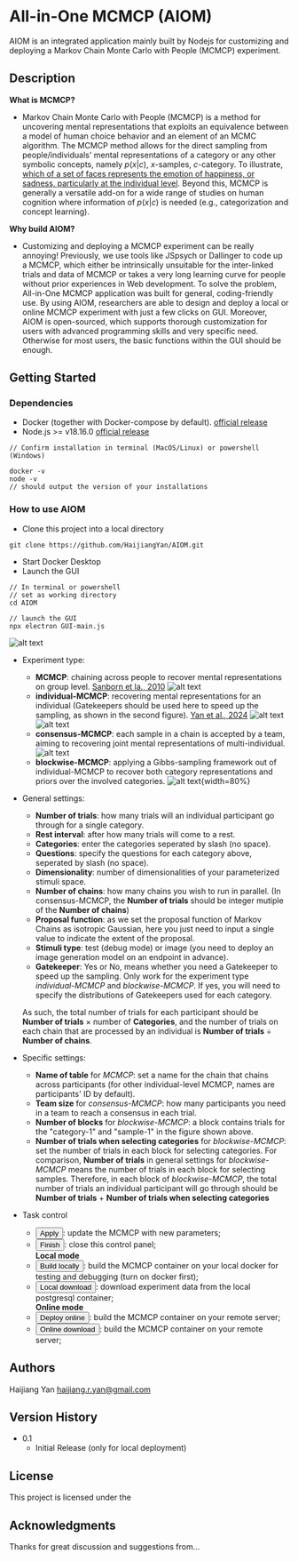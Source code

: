 # All-in-One MCMCP (AIOM)

AIOM is an integrated application mainly built by Nodejs for customizing and deploying a Markov Chain Monte Carlo with People (MCMCP) experiment.

## Description

**What is MCMCP?** 
- Markov Chain Monte Carlo with People (MCMCP) is a method for uncovering mental representations that exploits an equivalence between a model of human choice behavior and an element of an MCMC algorithm. The MCMCP method allows for the direct sampling from people/individuals' mental representations of a category or any other symbolic concepts, namely $p(x|c)$, $x$-samples, $c$-category. To illustrate, [which of a set of faces represents the emotion of happiness, or sadness, particularly at the individual level](https://doi.org/10.31234/osf.io/5hm49). Beyond this, MCMCP is generally a versatile add-on for a wide range of studies on human cognition where information of $p(x|c)$ is needed (e.g., categorization and concept learning).

**Why build AIOM?** 
- Customizing and deploying a MCMCP experiment can be really annoying! Previously, we use tools like JSpsych or Dallinger to code up a MCMCP, which either be intrinsically unsuitable for the inter-linked trials and data of MCMCP or takes a very long learning curve for people without prior experiences in Web development. To solve the problem, All-in-One MCMCP application was built for general, coding-friendly use. By using AIOM, researchers are able to design and deploy a local or online MCMCP experiment with just a few clicks on GUI. Moreover, AIOM is open-sourced, which supports thorough customization for users with advanced programming skills and very specific need. Otherwise for most users, the basic functions within the GUI should be enough.

## Getting Started

### Dependencies

* Docker (together with Docker-compose by default). [official release](https://docs.docker.com/get-started/get-docker/)
* Node.js >= v18.16.0 [official release](https://nodejs.org/en/download/prebuilt-installer)

```
// Confirm installation in terminal (MacOS/Linux) or powershell (Windows)

docker -v 
node -v
// should output the version of your installations
```

### How to use AIOM

* Clone this project into a local directory
```
git clone https://github.com/HaijiangYan/AIOM.git
```
* Start Docker Desktop
* Launch the GUI
```{bash}
// In terminal or powershell
// set as working directory
cd AIOM

// launch the GUI
npx electron GUI-main.js
```
![alt text](public/images/gui.png)

* Experiment type: 
    * **MCMCP**: chaining across people to recover mental representations on group level. [Sanborn et la., 2010](https://doi.org/10.1016/j.cogpsych.2009.07.001)
    ![alt text](public/images/MCMCP.png)
    * **individual-MCMCP**: recovering mental representations for an individual (Gatekeepers should be used here to speed up the sampling, as shown in the second figure). [Yan et al., 2024](https://doi.org/10.31234/osf.io/5hm49)
    ![alt text](public/images/indMCMCP.png)
    ![alt text](public/images/MCMCPG.png)
    * **consensus-MCMCP**: each sample in a chain is accepted by a team, aiming to recovering joint mental representations of multi-individual.
    ![alt text](public/images/conMCMCP.png)
    * **blockwise-MCMCP**: applying a Gibbs-sampling framework out of individual-MCMCP to recover both category representations and priors over the involved categories.
    ![alt text](public/images/bwMCMCP.png){width=80%}

* General settings:
    * **Number of trials**: how many trials will an individual participant go through for a single category. 
    * **Rest interval**: after how many trials will come to a rest. 
    * **Categories**: enter the categories seperated by slash (no space).
    * **Questions**: specify the questions for each category above, seperated by slash (no space).
    * **Dimensionality**: number of dimensionalities of your parameterized stimuli space.
    * **Number of chains**: how many chains you wish to run in parallel. (In consensus-MCMCP, the **Number of trials** should be integer mutiple of the **Number of chains**)
    * **Proposal function**: as we set the proposal function of Markov Chains as isotropic Gaussian, here you just need to input a single value to indicate the extent of the proposal.
    * **Stimuli type**: test (debug mode) or image (you need to deploy an image generation model on an endpoint in advance).
    * **Gatekeeper**: Yes or No, means whether you need a Gatekeeper to speed up the sampling. Only work for the experiment type *individual-MCMCP* and *blockwise-MCMCP*. If yes, you will need to specify the distributions of Gatekeepers used for each category.

    As such, the total number of trials for each participant should be **Number of trials** $\times$ number of **Categories**, and the number of trials on each chain that are processed by an individual is **Number of trials** $\div$ **Number of chains**.

* Specific settings:
     * **Name of table** for *MCMCP*: set a name for the chain that chains across participants (for other individual-level MCMCP, names are participants' ID by default).
     * **Team size** for *consensus-MCMCP*: how many participants you need in a team to reach a consensus in each trial.
     * **Number of blocks** for *blockwise-MCMCP*: a block contains trials for the "category-1" and "sample-1" in the figure shown above.
     * **Number of trials when selecting categories** for *blockwise-MCMCP*: set the number of trials in each block for selecting categories. For comparison, **Number of trials** in general settings for *blockwise-MCMCP* means the number of trials in each block for selecting samples. Therefore, in each block of *blockwise-MCMCP*, the total number of trials an individual participant will go through should be **Number of trials** $+$ **Number of trials when selecting categories**

* Task control
    * <button>Apply</button>: update the MCMCP with new parameters; <br>
    * <button>Finish</button>: close this control panel; <br>
    **Local mode**
    * <button>Build locally</button>: build the MCMCP container on your local docker for testing and debugging (turn on docker first);
    * <button>Local download</button>: download experiment data from the local postgresql container;<br>
    **Online mode**
    * <button>Deploy online</button>: build the MCMCP container on your remote server;
    * <button>Online download</button>: build the MCMCP container on your remote server; 


## Authors

Haijiang Yan  haijiang.r.yan@gmail.com


## Version History

* 0.1
    * Initial Release (only for local deployment)

## License

This project is licensed under the 

## Acknowledgments

Thanks for great discussion and suggestions from...
